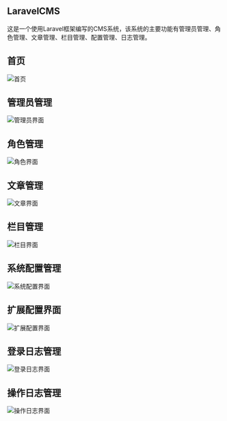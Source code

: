 LaravelCMS
---

这是一个使用Laravel框架编写的CMS系统，该系统的主要功能有管理员管理、角色管理、文章管理、栏目管理、配置管理、日志管理。

首页
---
![首页](http://i.imgur.com/5deW7cg.png)

管理员管理
---
![管理员界面](http://i.imgur.com/eXOfMwh.png)

角色管理
---
![角色界面](http://i.imgur.com/1zWcXnU.png)

文章管理
---
![文章界面](http://i.imgur.com/BokHKHt.png)

栏目管理
---
![栏目界面](http://i.imgur.com/Yqq8pxQ.png)

系统配置管理
---
![系统配置界面](http://i.imgur.com/ITKR3Ki.png)

扩展配置界面
---
![扩展配置界面](http://i.imgur.com/AYFFFeG.png)

登录日志管理
---
![登录日志界面](http://i.imgur.com/spC1jTR.png)

操作日志管理
---
![操作日志界面](http://i.imgur.com/95N25Tt.png)